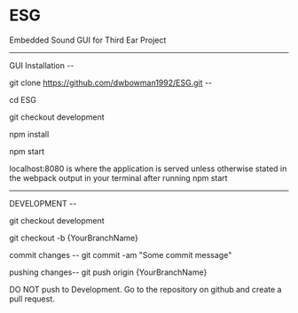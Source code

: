 # ESG
Embedded Sound GUI for Third Ear Project

-------------------------------------------------------

GUI Installation --

git clone https://github.com/dwbowman1992/ESG.git --

cd ESG

git checkout development

npm install

npm start

localhost:8080 is where the application is served unless otherwise stated in the webpack output in your terminal after running npm start

-------------------------------------------------------

DEVELOPMENT --

git checkout development

git checkout -b {YourBranchName}

commit changes --
git commit -am "Some commit message"

pushing changes--
git push origin {YourBranchName}

DO NOT push to Development. Go to the repository on github and create a pull request.
